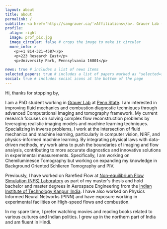 ```yaml
---
layout: about
title: about
permalink: /
subtitle: <a href='http://samgrauer.ca/'>Affiliations</a>. Grauer Lab - Pennsylvania State University
profile:
  align: right
  image: prof_pic.jpg
  image_circular: false # crops the image to make it circular
  more_info: >
    <p>+1 814-321-4587</p>
    <p>223 Research East</p>
    <p>University Park, Pennsylvania 16801</p>

news: true # includes a list of news items
selected_papers: true # includes a list of papers marked as "selected={true}"
social: true # includes social icons at the bottom of the page
---
```


Hi, thanks for stopping by,

I am a PhD student working in [Grauer Lab](http://samgrauer.ca/) at [Penn State](https://www.me.psu.edu/). I am interested in improving fluid mechanics and combustion diagnostic techniques through advanced Computational Imaging and tomography framework. My current research focuses on solving complex flow reconstruction problems by leveraging realistic imaging models and machine learning techniques. Specializing in inverse problems, I work at the intersection of fluid mechanics and machine learning, particularly in computer vision, NIRF, and physics-informed machine learning. By integrating physical laws with data-driven methods, my work aims to push the boundaries of imaging and flow analysis, contributing to more accurate diagnostics and innovative solutions in experimental measurements. Specifically, I am working on Chemiluminesce Tomography but working on expanding my knowledge in Background Oriented Schlieren Tomography and PIV. 

Previously, I have worked on Rarefied Flow at [Non-equilibrium Flow Simulation (NFS) Laboratory](https://home.iitk.ac.in/~rkm/) as part of my master's thesis and hold bachelor and master degrees in Aerospace Engineering from the [Indian Institute of Technology Kanpur, India](https://www.iitk.ac.in/). I have also worked on Physics Informed Neural Networks (PINN) and have exposure working in experimental facilities on High-speed flows and combustion.   

In my spare time, I prefer watching movies and reading books related to various cultures and Indian politics. I grew up in the northern part of India and am fluent in Hindi. 
